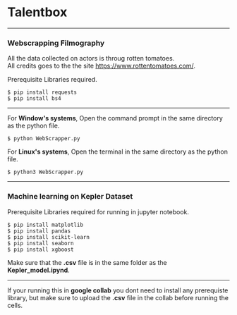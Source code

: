 # Talentbox

***
### Webscrapping Filmography 
All the data collected on actors is throug rotten tomatoes.
<br />All credits goes to the the site https://www.rottentomatoes.com/.

Prerequisite Libraries required. 
```
$ pip install requests
$ pip install bs4
```

***
For **Window's systems**,
Open the command prompt in the same directory as the python file. 
```
$ python WebScrapper.py
```

For **Linux's systems**,
Open the terminal in the same directory as the python file. 
```
$ python3 WebScrapper.py
```
*****

### Machine learning on Kepler Dataset

Prerequisite Libraries required for running in jupyter notebook. 
```
$ pip install matplotlib
$ pip install pandas
$ pip install scikit-learn
$ pip install seaborn
$ pip install xgboost
```
Make sure that the **.csv** file is in the same folder as the **Kepler_model.ipynd**.
***

If your running this in **google collab** you dont need to install any prerequiste library, but make sure to upload the **.csv** file in the collab before running the cells.

